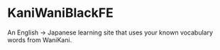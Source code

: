 # KaniWaniBlackFE

An English -> Japanese learning site that uses your known vocabulary words from WaniKani.